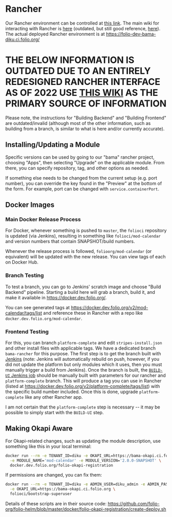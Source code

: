 # Rancher

Our Rancher environment can be controlled at [this link](https://rancher.ci.folio.org/). The main
wiki for interacting with Rancher is [here](https://wiki.folio.org/display/FOLIJET/How-To) (outdated,
but still good reference, [here](https://dev.folio.org/faqs/how-to-get-started-with-rancher/)).  The actual deployed Rancher environment is at https://folio-dev-bama-diku.ci.folio.org/

# THE BELOW INFORMATION IS OUTDATED DUE TO AN ENTIRELY REDESIGNED RANCHER INTERFACE AS OF 2022 USE [THIS WIKI](https://wiki.folio.org/display/FOLIJET/How-To) AS THE PRIMARY SOURCE OF INFORMATION

Please note, the instructions for "Building Backend" and "Building Frontend" are outdated/invalid
(although most of the other information, such as building from a branch, is similar to what is here
and/or currently accurate).

## Installing/Updating a Module

Specific versions can be used by going to our "bama" rancher project, choosing "Apps", then
selecting "Upgrade" on the applicable module. From there, you can specify repository, tag, and other
options as needed.

If something else needs to be changed from the current setup (e.g. port number), you can override
the key found in the "Preview" at the bottom of the form.  For example, port can be changed with
`service.containerPort`.

## Docker Images

### Main Docker Release Process

For Docker, whenever something is pushed to `master`, the `folioci` repository is updated (via
Jenkins), resulting in something like `folioci/mod-calendar` and version numbers that contain
SNAPSHOT/build numbers.

Whenever the release process is followed, `folioorg/mod-calendar` (or equivalent) will be updated
with the new release. You can view tags of each on Docker Hub.

### Branch Testing

To test a branch, you can go to Jenkins' scratch image and choose "Build Backend" pipeline. Starting
a build here will grab a branch, build it, and make it available in https://docker.dev.folio.org/.

You can see generated tags at https://docker.dev.folio.org/v2/mod-calendar/tags/list and reference
these in Rancher with a repo like `docker.dev.folio.org/mod-calendar`.

### Frontend Testing

For this, you can branch `platform-complete` and edit `stripes-install.json` and other install files
with applicable tags.  We have a dedicated branch `bama-rancher` for this purpose.  The first step
is to get the branch built with
[Jenkins](https://jenkins-aws.indexdata.com/job/folio-org/job/platform-complete/job/bama-rancher/)
(note: Jenkins will automatically rebuild on push, however, if you did not update the platform but
only modules which it uses, then you must manually trigger a build from Jenkins).  Once the branch
is built, the
[`BUILD-UI` Jenkins job](https://jenkins-aws.indexdata.com/job/scratch_environment/job/BUILD-UI/)
should be manually built with parameters for our rancher and `platform-complete` branch.  This will
produce a tag you can use in Rancher (listed at
https://docker.dev.folio.org/v2/platform-complete/tags/list) with the specific build number
included.  Once this is done, upgrade `platform-complete` like any other Rancher app.

I am not certain that the `platform-complete` step is necessary -- it may be possible to simply
start with the `BUILD-UI` step.

## Making Okapi Aware

For Okapi-related changes, such as updating the module description, use something like this in your
local terminal:

```sh
docker run --rm -e TENANT_ID=diku -e OKAPI_URL=https://bama-okapi.ci.folio.org \
  -e MODULE_NAME='mod-calendar' -e MODULE_VERSION='2.0.0-SNAPSHOT' \
  docker.dev.folio.org/folio-okapi-registration
```

If permissions are changed, you can fix them:

```sh
docker run --rm -e TENANT_ID=diku -e ADMIN_USER=diku_admin -e ADMIN_PASSWORD=admin \
  -e OKAPI_URL=https://bama-okapi.ci.folio.org \
  folioci/bootstrap-superuser
```

Details of these scripts are in their source code:
https://github.com/folio-org/folio-helm/blob/master/docker/folio-okapi-registration/create-deploy.sh

